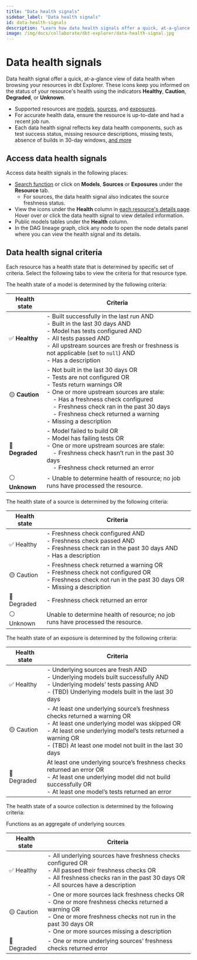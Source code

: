 ```yaml
---
title: "Data health signals"
sidebar_label: "Data health signals"
id: data-health-signals
description: "Learn how data health signals offer a quick, at-a-glance view of data health when browsing your resources in dbt Explorer."
image: /img/docs/collaborate/dbt-explorer/data-health-signal.jpg
---
```


# Data health signals <Lifecycle status="preview" />

Data health signal offer a quick, at-a-glance view of data health when browsing your resources in dbt Explorer. These icons keep you informed on the status of your resource's health using the indicators **Healthy**, **Caution**, **Degraded**, or **Unknown**.

- Supported resources are [models](/docs/build/models), [sources](/docs/build/sources), and [exposures](/docs/build/exposures).
- For accurate health data, ensure the resource is up-to-date and had a recent job run.
- Each data health signal reflects key data health components, such as test success status, missing resource descriptions, missing tests, absence of builds in 30-day windows, [and more](#data-health-signal-criteria)

<Lightbox src="/img/docs/collaborate/dbt-explorer/data-health-signal.jpg" width="55%" title="View data health signals for your models."/> 

## Access data health signals

Access data health signals in the following places:
- [Search function](/docs/collaborate/explore-projects#search-resources) or click on **Models**, **Sources** or **Exposures** under the **Resource** tab. 
   - For sources, the data health signal also indicates the source freshness status.
- View the icons under the **Health** column in [each resource's details page](#view-resource-details). Hover over or click the data health signal to view detailed information.
- Public models tables under the **Health** column.
- In the DAG lineage graph, click any node to open the node details panel where you can view the health signal and its details.


<Lightbox src="/img/docs/collaborate/dbt-explorer/data-health-signal.gif" width="95%" title="Access data health signals in multiple places in dbt Explorer."/> 

## Data health signal criteria

Each resource has a health state that is determined by specific set of criteria. Select the following tabs to view the criteria for that resource type.
<Tabs>
<TabItem value="models" label="Models">

The health state of a model is determined by the following criteria:

| **Health state** | **Criteria**   |
|-------------------|---------------|
| ✅ **Healthy**    | - Built successfully in the last run AND<br />- Built in the last 30 days AND<br />- Model has tests configured AND<br />- All tests passed AND<br />- All upstream sources are fresh or freshness is not applicable (set to `null`) AND<br />- Has a description |
| 🟡 **Caution**   | - Not built in the last 30 days OR<br />- Tests are not configured OR<br />- Tests return warnings OR<br />- One or more upstream sources are stale:<br />&nbsp;&nbsp;&nbsp;&nbsp;- Has a freshness check configured<br />&nbsp;&nbsp;&nbsp;&nbsp;- Freshness check ran in the past 30 days<br />&nbsp;&nbsp;&nbsp;&nbsp;- Freshness check returned a warning<br />- Missing a description |
| 🔴 **Degraded**  | - Model failed to build OR<br />- Model has failing tests OR<br />- One or more upstream sources are stale:<br />&nbsp;&nbsp;&nbsp;&nbsp;- Freshness check hasn’t run in the past 30 days<br />&nbsp;&nbsp;&nbsp;&nbsp;- Freshness check returned an error |
| ⚪ **Unknown**    | - Unable to determine health of resource; no job runs have processed the resource.         |

</TabItem>

<TabItem value="sources" label="Sources">

The health state of a source is determined by the following criteria:

| **Health state** | **Criteria**   |
|-------------------|---------------|
| ✅ Healthy	| - Freshness check configured AND<br />- Freshness check passed AND<br />- Freshness check ran in the past 30 days AND<br />- Has a description |
| 🟡 Caution	| - Freshness check returned a warning OR<br />- Freshness check not configured OR<br />- Freshness check not run in the past 30 days OR<br />- Missing a description |
| 🔴 Degraded	| - Freshness check returned an error |
| ⚪ Unknown	| Unable to determine health of resource; no job runs have processed the resource.     |

</TabItem>

<TabItem value="exposures" label="Exposures">

The health state of an exposure is determined by the following criteria:

| **Health state** | **Criteria**   |
|-------------------|---------------|
| ✅ Healthy	| - Underlying sources are fresh AND<br />- Underlying models built successfully AND<br />- Underlying models’ tests passing AND<br />- (TBD) Underlying models built in the last 30 days |
| 🟡 Caution	| - At least one underlying source’s freshness checks returned a warning OR<br />- At least one underlying model was skipped OR<br />- At least one underlying model’s tests returned a warning OR<br />- (TBD) At least one model not built in the last 30 days |
| 🔴 Degraded	| At least one underlying source’s freshness checks returned an error OR<br />- At least one underlying model did not build successfully OR<br />- At least one model’s tests returned an error |

</TabItem>

<TabItem value="source-collection" label="Source collection health">

The health state of a source collection is determined by the following criteria:

Functions as an aggregate of underlying sources

| **Health state** | **Criteria**   |
|-------------------|---------------|
| ✅ Healthy	| - All underlying sources have freshness checks configured OR<br />- All passed their freshness checks OR<br />- All freshness checks ran in the past 30 days OR<br /> - All sources have a description |
| 🟡 Caution	| - One or more sources lack freshness checks OR<br />- One or more freshness checks returned a warning OR<br />- One or more freshness checks not run in the past 30 days OR<br />- One or more sources missing a description |
| 🔴 Degraded	| - One or more underlying sources’ freshness checks returned error |

</TabItem>

</Tabs>
